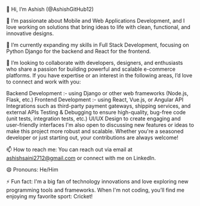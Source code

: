 👋 Hi, I’m Ashish (@AshishGitHub12)

👀 I’m passionate about Mobile and Web Applications Development, and I love working on solutions that bring ideas to life with clean, functional, and innovative designs.

🌱 I’m currently expanding my skills in Full Stack Development, focusing on Python Django for the backend and React for the frontend.

💞️ I’m looking to collaborate with developers, designers, and enthusiasts who share a passion for building powerful and scalable e-commerce platforms. If you have expertise or an interest in the following areas, I’d love to connect and work with you:

Backend Development :- using Django or other web frameworks (Node.js, Flask, etc.)
Frontend Development :- using React, Vue.js, or Angular
API Integrations such as third-party payment gateways, shipping services, and external APIs
Testing & Debugging to ensure high-quality, bug-free code (unit tests, integration tests, etc.)
UI/UX Design to create engaging and user-friendly interfaces
I'm also open to discussing new features or ideas to make this project more robust and scalable. Whether you're a seasoned developer or just starting out, your contributions are always welcome!

📫 How to reach me: You can reach out via email at ashishsaini2712@gmail.com or connect with me on LinkedIn.

😄 Pronouns: He/Him

⚡ Fun fact: I'm a big fan of technology innovations and love exploring new programming tools and frameworks. When I'm not coding, you’ll find me enjoying my favorite sport: Cricket!

<!---
AshishGitHub12/AshishGitHub12 is a ✨ special ✨ repository because its `README.md` (this file) appears on your GitHub profile.
You can click the Preview link to take a look at your changes.
--->
